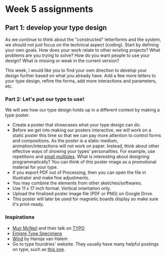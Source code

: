 # Week 5 assignments

## Part 1: develop your type design

As we continue to think about the "constructed" letterforms and the system, we should not just focus on the technical aspect (coding). Start by defining your own goals. How does your work relate to other existing projects? What problems are you trying to solve? How do you want people to use your design? What is missing or weak in the current version?

This week, I would like you to find your own direction to develop your design further based on what you already have. Add a few more letters to your type design, refine the forms, add more interactions and parameters, etc. 



### Part 2: Let's put our type to use!

We will see how our type design holds up in a different context by making a type poster.

- Create a poster that showcases what your type design can do.
- Before we get into making our posters interactive, we will work on a static poster this time so that we can pay more attention to control forms and compositions. As the poster is a static medium, animation/interactions will not work on paper. Instead, think about other effective ways of showing your types' personalities. For example, use repetitions and [small multiples](https://en.wikipedia.org/wiki/Small_multiple). What is interesting about designing programmatically? You can think of this poster image as a promotional material for your type.
- If you export PDF out of Processing, then you can open the file in Illustrator and make fine adjustments.
- You may combine the elements from other sketches/softwares.
- Use 11 x 17 inch format. Vertical orientation only.
- Upload the finalized poster image file (PDF or PNG) on Google Drive.
- This poster will later be used for magnetic boards display so make sure it's print-ready.

### Inspirations
- [Muir McNeil](http://www.muirmcneil.com) and their talk on [TYPO](http://www.typotalks.com/videos/muir-mcneil-2/)
- [Emigre Type Specimens](https://www.emigre.com/TypeSpecimens)
- [Wind](https://www.typotheque.com/blog/wind_a_layered_typeface_for_optical_illusions) by Hansje van Halem
- Go to type foundries' website. They usually have many helpful postings on type, such as [this one](https://www.typotheque.com/articles).



